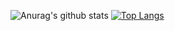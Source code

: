 ![Anurag's github stats](https://github-readme-stats.vercel.app/api?username=othmaneessafi&show_icons=true&theme=radical)
[![Top Langs](https://github-readme-stats.vercel.app/api/top-langs/?username=othmaneessafi&layout=compact)](https://github.com/anuraghazra/github-readme-stats)


